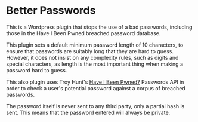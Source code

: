 # Better Passwords
This is a Wordpress plugin that stops the use of a bad passwords, including those in the Have I Been Pwned breached password database.

This plugin sets a default minimum password length of 10 characters, to ensure that passwords are suitably long that they are hard to guess.  However, it does not insist on any complexity rules, such as digits and special characters, as length is the most important thing when making a password hard to guess.

This also plugin uses Troy Hunt's [Have I Been Pwned?](https://haveibeenpwned.com/Passwords) Passwords API in order to check a user's potential password against a corpus of breached passwords.

The password itself is never sent to any third party, only a partial hash is sent. This means that the password entered will always be private.
